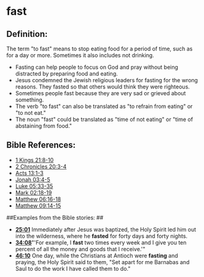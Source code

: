 # fast #

## Definition: ##

The term "to fast" means to stop eating food for a period of time, such as for a day or more. Sometimes it also includes not drinking.

* Fasting can help people to focus on God and pray without being distracted by preparing food and eating.
* Jesus condemned the Jewish religious leaders for fasting for the wrong reasons. They fasted so that others would think they were righteous.
* Sometimes people fast because they are very sad or grieved about something.
* The verb "to fast" can also be translated as "to refrain from eating" or "to not eat."
* The noun "fast" could be translated as "time of not eating" or "time of abstaining from food."



## Bible References: ##

* [1 Kings 21:8-10](en/tn/1ki/help/21/08)
* [2 Chronicles 20:3-4](en/tn/2ch/help/20/03)
* [Acts 13:1-3](en/tn/act/help/13/01)
* [Jonah 03:4-5](en/tn/jon/help/03/04)
* [Luke 05:33-35](en/tn/luk/help/05/33)
* [Mark 02:18-19](en/tn/mrk/help/02/18)
* [Matthew 06:16-18](en/tn/mat/help/06/16)
* [Matthew 09:14-15](en/tn/mat/help/09/14)

##Examples from the Bible stories: ##

* __[25:01](en/tn/obs/help/25/01)__ Immediately after Jesus was baptized, the Holy Spirit led him out into the wilderness, where he __fasted__  for forty days and forty nights.
* __[34:08](en/tn/obs/help/34/08)__"'For example, I __fast__  two times every week and I give you ten percent of all the money and goods that I receive.'"
* __[46:10](en/tn/obs/help/46/10)__ One day, while the Christians at Antioch were __fasting__  and praying, the Holy Spirit said to them, "Set apart for me Barnabas and Saul to do the work I have called them to do."